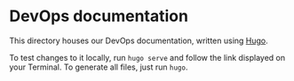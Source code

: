 # DevOps documentation

This directory houses our DevOps documentation, written using
[Hugo](https://gohugo.io).

To test changes to it locally, run `hugo serve` and follow the link displayed
on your Terminal. To generate all files, just run `hugo`.

<!-- vim: set textwidth=80 sw=2 ts=2: -->
